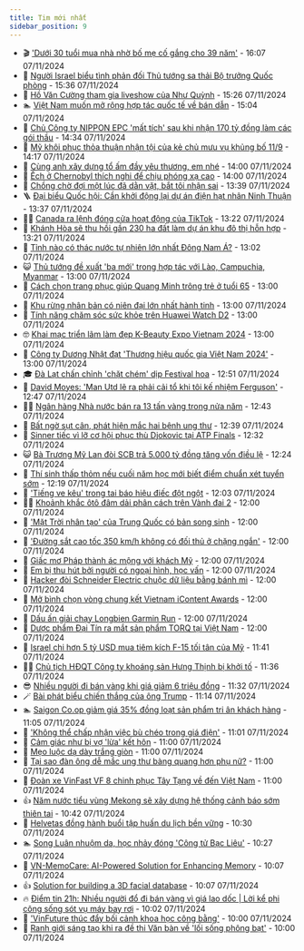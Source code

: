 ```yaml
---
title: Tim mới nhất
sidebar_position: 9
---
```


<!-- vnexpress-tin-moi-nhat:START -->
- 🎬 [&#39;Dưới 30 tuổi mua nhà nhờ bố mẹ cố gắng cho 39 năm&#39;](https://vnexpress.net/duoi-30-tuoi-mua-nha-nho-bo-me-co-gang-cho-39-nam-4811154.html) - 16:07 07/11/2024
- 🐎 [Người Israel biểu tình phản đối Thủ tướng sa thải Bộ trưởng Quốc phòng](https://vnexpress.net/nguoi-israel-bieu-tinh-phan-doi-thu-tuong-sa-thai-bo-truong-quoc-phong-4813393.html) - 15:36 07/11/2024
- 🦍 [Hồ Văn Cường tham gia liveshow của Như Quỳnh](https://vnexpress.net/ho-van-cuong-tham-gia-liveshow-cua-nhu-quynh-4813466.html) - 15:26 07/11/2024
- 🏊 [Việt Nam muốn mở rộng hợp tác quốc tế về bán dẫn](https://vnexpress.net/viet-nam-muon-mo-rong-hop-tac-quoc-te-ve-ban-dan-4813321.html) - 15:04 07/11/2024
- 🎊 [Chủ Công ty NIPPON EPC &#39;mất tích&#39; sau khi nhận 170 tỷ đồng làm các gói thầu](https://vnexpress.net/chu-cong-ty-nippon-epc-mat-tich-sau-khi-nhan-170-ty-dong-lam-cac-goi-thau-4813463.html) - 14:34 07/11/2024
- 🎃 [Mỹ khôi phục thỏa thuận nhận tội của kẻ chủ mưu vụ khủng bố 11/9](https://vnexpress.net/my-khoi-phuc-thoa-thuan-nhan-toi-cua-ke-chu-muu-vu-khung-bo-11-9-4813460.html) - 14:17 07/11/2024
- 🧰 [Cùng anh xây dựng tổ ấm đầy yêu thương, em nhé](https://vnexpress.net/cung-anh-xay-dung-to-am-day-yeu-thuong-em-nhe-4813283.html) - 14:00 07/11/2024
- 🔭 [Ếch ở Chernobyl thích nghi để chịu phóng xạ cao](https://vnexpress.net/ech-o-chernobyl-thich-nghi-de-chiu-phong-xa-cao-4813081.html) - 14:00 07/11/2024
- 🫶 [Chồng chờ đợi một lúc đã dằn vặt, bắt tôi nhận sai](https://vnexpress.net/chong-cho-doi-mot-luc-da-dan-vat-bat-toi-nhan-sai-4813347.html) - 13:39 07/11/2024
- 🪜 [Đại biểu Quốc hội: Cần khởi động lại dự án điện hạt nhân Ninh Thuận](https://vnexpress.net/dai-bieu-quoc-hoi-can-khoi-dong-lai-du-an-dien-hat-nhan-ninh-thuan-4813432.html) - 13:37 07/11/2024
- 👨‍🏫 [Canada ra lệnh đóng cửa hoạt động của TikTok](https://vnexpress.net/canada-ra-lenh-dong-cua-hoat-dong-cua-tiktok-4813377.html) - 13:22 07/11/2024
- 🎊 [Khánh Hòa sẽ thu hồi gần 230 ha đất làm dự án khu đô thị hỗn hợp](https://vnexpress.net/khanh-hoa-se-thu-hoi-gan-230-ha-dat-lam-du-an-khu-do-thi-hon-hop-4813431.html) - 13:21 07/11/2024
- 🎊 [Tỉnh nào có thác nước tự nhiên lớn nhất Đông Nam Á?](https://vnexpress.net/tinh-nao-co-thac-nuoc-tu-nhien-lon-nhat-dong-nam-a-4813450.html) - 13:02 07/11/2024
- 😺 [Thủ tướng đề xuất &#39;ba mới&#39; trong hợp tác với Lào, Campuchia, Myanmar](https://vnexpress.net/thu-tuong-de-xuat-ba-moi-trong-hop-tac-voi-lao-campuchia-myanmar-4813441.html) - 13:00 07/11/2024
- 🐘 [Cách chọn trang phục giúp Quang Minh trông trẻ ở tuổi 65](https://vnexpress.net/cach-chon-trang-phuc-giup-quang-minh-trong-tre-o-tuoi-65-4813365.html) - 13:00 07/11/2024
- 🌁 [Khu rừng nhân bản có niên đại lớn nhất hành tinh](https://vnexpress.net/khu-rung-nhan-ban-co-nien-dai-lon-nhat-hanh-tinh-4813078.html) - 13:00 07/11/2024
- 🐲 [Tính năng chăm sóc sức khỏe trên Huawei Watch D2](https://vnexpress.net/tinh-nang-cham-soc-suc-khoe-tren-huawei-watch-d2-4812962.html) - 13:00 07/11/2024
- 🤓 [Khai mạc triển lãm làm đẹp K-Beauty Expo Vietnam 2024](https://vnexpress.net/khai-mac-trien-lam-lam-dep-k-beauty-expo-vietnam-2024-4812865.html) - 13:00 07/11/2024
- 💪 [Công ty Dương Nhật đạt &#39;Thương hiệu quốc gia Việt Nam 2024&#39;](https://vnexpress.net/cong-ty-duong-nhat-dat-thuong-hieu-quoc-gia-viet-nam-2024-4811941.html) - 13:00 07/11/2024
- 🎓 [Đà Lạt chấn chỉnh &#39;chặt chém&#39; dịp Festival hoa](https://vnexpress.net/da-lat-chan-chinh-chat-chem-dip-festival-hoa-4804452.html) - 12:51 07/11/2024
- 🫣 [David Moyes: &#39;Man Utd lẽ ra phải cải tổ khi tôi kế nhiệm Ferguson&#39;](https://vnexpress.net/david-moyes-man-utd-le-ra-phai-cai-to-khi-toi-ke-nhiem-ferguson-4813389.html) - 12:47 07/11/2024
- 🧑‍💻 [Ngân hàng Nhà nước bán ra 13 tấn vàng trong nửa năm](https://vnexpress.net/ngan-hang-nha-nuoc-ban-13-tan-vang-trong-nua-nam-4813451.html) - 12:43 07/11/2024
- 🐲 [Bất ngờ sụt cân, phát hiện mắc hai bệnh ung thư](https://vnexpress.net/bat-ngo-sut-can-phat-hien-mac-hai-benh-ung-thu-4813168.html) - 12:39 07/11/2024
- 🌝 [Sinner tiếc vì lỡ cơ hội phục thù Djokovic tại ATP Finals](https://vnexpress.net/sinner-tiec-vi-lo-co-hoi-phuc-thu-djokovic-tai-atp-finals-4813445.html) - 12:32 07/11/2024
- 😺 [Bà Trương Mỹ Lan đòi SCB trả 5.000 tỷ đồng tăng vốn điều lệ](https://vnexpress.net/ba-truong-my-lan-doi-scb-tra-5-000-ty-dong-tang-von-dieu-le-4813436.html) - 12:24 07/11/2024
- 🐎 [Thí sinh thấp thỏm nếu cuối năm học mới biết điểm chuẩn xét tuyển sớm](https://vnexpress.net/thi-sinh-thap-thom-neu-cuoi-nam-hoc-moi-biet-diem-chuan-xet-tuyen-som-4812268.html) - 12:19 07/11/2024
- 🎡 [&#39;Tiếng ve kêu&#39; trong tai báo hiệu điếc đột ngột](https://vnexpress.net/tieng-ve-keu-trong-tai-bao-hieu-diec-dot-ngot-4813149.html) - 12:03 07/11/2024
- 👨‍🏫 [Khoảnh khắc ôtô đâm dải phân cách trên Vành đai 2](https://vnexpress.net/khoanh-khac-oto-dam-dai-phan-cach-tren-vanh-dai-2-4813438.html) - 12:00 07/11/2024
- 🦆 [&#39;Mặt Trời nhân tạo&#39; của Trung Quốc có bản song sinh](https://vnexpress.net/mat-troi-nhan-tao-cua-trung-quoc-co-ban-song-sinh-4813419.html) - 12:00 07/11/2024
- 🚦 [&#39;Đường sắt cao tốc 350 km/h không có đối thủ ở chặng ngắn&#39;](https://vnexpress.net/duong-sat-cao-toc-350-km-h-khong-co-doi-thu-o-chang-ngan-4813302.html) - 12:00 07/11/2024
- 💫 [Giấc mơ Pháp thành ác mộng với khách Mỹ](https://vnexpress.net/giac-mo-phap-thanh-ac-mong-voi-khach-my-4813214.html) - 12:00 07/11/2024
- 🎉 [Em bị thu hút bởi người có ngoại hình, học vấn](https://vnexpress.net/em-bi-thu-hut-boi-nguoi-co-ngoai-hinh-hoc-van-4813179.html) - 12:00 07/11/2024
- 🌋 [Hacker đòi Schneider Electric chuộc dữ liệu bằng bánh mì](https://vnexpress.net/hacker-doi-schneider-electric-chuoc-du-lieu-bang-banh-mi-4813037.html) - 12:00 07/11/2024
- 🤖 [Mở bình chọn vòng chung kết Vietnam iContent Awards](https://vnexpress.net/mo-binh-chon-vong-chung-ket-vietnam-icontent-awards-4813421.html) - 12:00 07/11/2024
- 🦏 [Dấu ấn giải chạy Longbien Garmin Run](https://vnexpress.net/dau-an-giai-chay-longbien-garmin-run-4812970.html) - 12:00 07/11/2024
- 🦩 [Dược phẩm Đại Tín ra mắt sản phẩm TORQ tại Việt Nam](https://vnexpress.net/duoc-pham-dai-tin-ra-mat-san-pham-torq-tai-viet-nam-4812187.html) - 12:00 07/11/2024
- 👺 [Israel chi hơn 5 tỷ USD mua tiêm kích F-15 tối tân của Mỹ](https://vnexpress.net/israel-chi-hon-5-ty-usd-mua-tiem-kich-f-15-toi-tan-cua-my-4813429.html) - 11:41 07/11/2024
- 🧑‍🏫 [Chủ tịch HĐQT Công ty khoáng sản Hưng Thịnh bị khởi tố](https://vnexpress.net/chu-tich-hdqt-cong-ty-khoang-san-hung-thinh-bi-khoi-to-4813443.html) - 11:36 07/11/2024
- 😎 [Nhiều người đi bán vàng khi giá giảm 6 triệu đồng](https://vnexpress.net/nhieu-nguoi-dan-do-di-ban-vang-4813420.html) - 11:32 07/11/2024
- 🪄 [Bài phát biểu chiến thắng của ông Trump](https://vnexpress.net/bai-phat-bieu-chien-thang-cua-ong-trump-4813398.html) - 11:14 07/11/2024
- 🏊 [Saigon Co.op giảm giá 35% đồng loạt sản phẩm tri ân khách hàng](https://vnexpress.net/saigon-co-op-giam-gia-35-dong-loat-san-pham-tri-an-khach-hang-4813439.html) - 11:05 07/11/2024
- 💃 [&#39;Không thể chấp nhận việc bù chéo trong giá điện&#39;](https://vnexpress.net/khong-the-chap-nhan-viec-bu-cheo-trong-gia-dien-4813317.html) - 11:01 07/11/2024
- 🦆 [Cảm giác như bị vợ &#39;lừa&#39; kết hôn](https://vnexpress.net/cam-giac-nhu-bi-vo-lua-ket-hon-4813346.html) - 11:00 07/11/2024
- 🎊 [Mẹo luộc dạ dày trắng giòn](https://vnexpress.net/meo-luoc-da-day-trang-gion-4813276.html) - 11:00 07/11/2024
- 👺 [Tại sao đàn ông dễ mắc ung thư bàng quang hơn phụ nữ?](https://vnexpress.net/tai-sao-dan-ong-de-mac-ung-thu-bang-quang-hon-phu-nu-4813344.html) - 11:00 07/11/2024
- 🎡 [Đoàn xe VinFast VF 8 chinh phục Tây Tạng về đến Việt Nam](https://vnexpress.net/doan-xe-vinfast-vf-8-chinh-phuc-tay-tang-ve-den-viet-nam-4745948.html) - 11:00 07/11/2024
- 👍 [Năm nước tiểu vùng Mekong sẽ xây dựng hệ thống cảnh báo sớm thiên tai](https://vnexpress.net/nam-nuoc-tieu-vung-mekong-se-xay-dung-he-thong-canh-bao-som-thien-tai-4813417.html) - 10:42 07/11/2024
- 🐎 [Helvetas đồng hành buổi tập huấn du lịch bền vững](https://vnexpress.net/helvetas-dong-hanh-buoi-tap-huan-du-lich-ben-vung-4813280.html) - 10:30 07/11/2024
- 🏊 [Song Luân nhuộm da, học nhảy đóng &#39;Công tử Bạc Liêu&#39;](https://vnexpress.net/song-luan-nhuom-da-hoc-nhay-dong-cong-tu-bac-lieu-4813345.html) - 10:27 07/11/2024
- 🦩 [VN-MemoCare: AI-Powered Solution for Enhancing Memory](https://vnexpress.net/vn-memocare-ai-powered-solution-for-enhancing-memory-4813395.html) - 10:07 07/11/2024
- 👍 [Solution for building a 3D facial database](https://vnexpress.net/solution-for-building-a-3d-facial-database-4813378.html) - 10:07 07/11/2024
- 🔥 [Điểm tin 21h: Nhiều người đổ đi bán vàng vì giá lao dốc | Lời kể phi công sống sót vụ máy bay rơi](https://vnexpress.net/diem-tin-21h-nhieu-nguoi-do-di-ban-vang-vi-gia-lao-doc-loi-ke-phi-cong-song-sot-vu-may-bay-roi-4813422.html) - 10:02 07/11/2024
- 💄 [&#39;VinFuture thúc đẩy bối cảnh khoa học công bằng&#39;](https://vnexpress.net/vinfuture-thuc-day-boi-canh-khoa-hoc-cong-bang-4813357.html) - 10:00 07/11/2024
- 🤡 [Ranh giới sáng tạo khi ra đề thi Văn bàn về &#39;lối sống phông bạt&#39;](https://vnexpress.net/ranh-gioi-sang-tao-khi-ra-de-thi-van-ban-ve-loi-song-phong-bat-4813352.html) - 10:00 07/11/2024<!-- vnexpress-tin-moi-nhat:END -->
